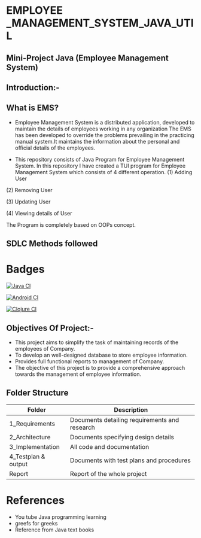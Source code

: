#  EMPLOYEE _MANAGEMENT_SYSTEM_JAVA_UTIL

## Mini-Project Java (Employee Management System)
 
## Introduction:-

## What is EMS?

* Employee Management System is a distributed application, developed to maintain the details of employees working in any organization The EMS has been developed to override the problems prevailing in the practicing manual system.It maintains the information about the personal and official details of the employees.

* This repository consists of Java Program for Employee Management System. In this repository I have created a TUI program for Employee Management System which consists of 4 different operation.
(1) Adding User

(2) Removing User

(3) Updating User

(4) Viewing details of User

The Program is completely based on OOPs concept.

## SDLC Methods followed
# Badges

[![Java CI](https://github.com/RAVI9966/M3_EMPLOYEE_MANAGEMENT_SYSTEM_JAVA_UTIL/actions/workflows/main.yml/badge.svg)](https://github.com/RAVI9966/M3_EMPLOYEE_MANAGEMENT_SYSTEM_JAVA_UTIL/actions/workflows/main.yml)

[![Android CI](https://github.com/RAVI9966/M3_EMPLOYEE_MANAGEMENT_SYSTEM_JAVA_UTIL/actions/workflows/Android.yml/badge.svg)](https://github.com/RAVI9966/M3_EMPLOYEE_MANAGEMENT_SYSTEM_JAVA_UTIL/actions/workflows/Android.yml)

[![Clojure CI](https://github.com/RAVI9966/M3_EMPLOYEE_MANAGEMENT_SYSTEM_JAVA_UTIL/actions/workflows/Clojure.yml/badge.svg)](https://github.com/RAVI9966/M3_EMPLOYEE_MANAGEMENT_SYSTEM_JAVA_UTIL/actions/workflows/Clojure.yml)



## Objectives Of Project:-

* This project aims to simplify the task of maintaining records of the employees of Company.
* To develop an well-designed database to store employee information.
* Provides full functional reports to management of Company.
* The objective of this project is to provide a comprehensive approach towards the management of employee information.


## Folder Structure

| Folder | Description |
| ------ | ----------- |
| 1_Requirements | Documents detailing requirements and research |
| 2_Architecture |	Documents specifying design details |
| 3_Implementation	| All code and documentation |
| 4_Testplan & output |	Documents with test plans and procedures |
| Report |	Report of the whole project |

# References

* You tube Java programming learning 
* greefs for greeks 
* Reference from Java text books


